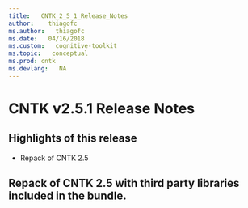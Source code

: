 ```yaml
---
title:   CNTK_2_5_1_Release_Notes
author:    thiagofc
ms.author:   thiagofc
ms.date:   04/16/2018
ms.custom:   cognitive-toolkit
ms.topic:   conceptual
ms.prod: cntk
ms.devlang:   NA
---
```


# CNTK v2.5.1 Release Notes

## Highlights of this release
- Repack of CNTK 2.5

## Repack of CNTK 2.5 with third party libraries included in the bundle.
